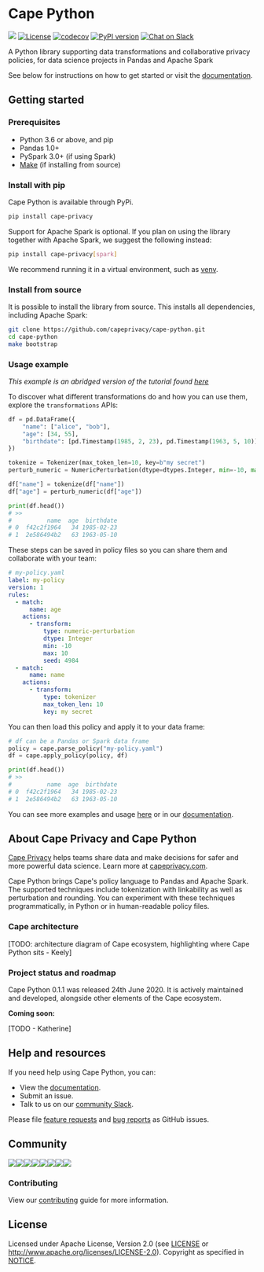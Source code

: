 # Cape Python

![](https://github.com/capeprivacy/cape-python/workflows/Main/badge.svg) 
[![License](https://img.shields.io/badge/License-Apache%202.0-blue.svg)](https://opensource.org/licenses/Apache-2.0) 
[![codecov](https://codecov.io/gh/capeprivacy/cape-python/branch/master/graph/badge.svg?token=L9A8HFAJK5)](https://codecov.io/gh/capeprivacy/cape-python)
[![PyPI version](https://badge.fury.io/py/cape-privacy.svg)](https://badge.fury.io/py/cape-privacy)
[![Chat on Slack](https://img.shields.io/badge/chat-on%20slack-7A5979.svg)](https://join.slack.com/t/capecommunity/shared_invite/zt-f8jeskkm-r9_FD0o4LkuQqhJSa~~IQA)

A Python library supporting data transformations and collaborative privacy policies, for data science projects in Pandas and Apache Spark

See below for instructions on how to get started or visit the [documentation](https://docs.capeprivacy.com/).

## Getting started

### Prerequisites

* Python 3.6 or above, and pip
* Pandas 1.0+
* PySpark 3.0+ (if using Spark)
* [Make](https://www.gnu.org/software/make/) (if installing from source)

### Install with pip

Cape Python is available through PyPi.

```sh
pip install cape-privacy
```

Support for Apache Spark is optional.  If you plan on using the library together with Apache Spark, we suggest the following instead:

```sh
pip install cape-privacy[spark]
```

We recommend running it in a virtual environment, such as [venv](https://docs.python.org/3/library/venv.html).

### Install from source

It is possible to install the library from source. This installs all dependencies, including Apache Spark:

```sh
git clone https://github.com/capeprivacy/cape-python.git
cd cape-python
make bootstrap
```
### Usage example

*This example is an abridged version of the tutorial found [here](https://github.com/capeprivacy/cape-python/tree/master/examples/tutorials)*

To discover what different transformations do and how you can use them, explore the `transformations` APIs:

```python
df = pd.DataFrame({
    "name": ["alice", "bob"],
    "age": [34, 55],
    "birthdate": [pd.Timestamp(1985, 2, 23), pd.Timestamp(1963, 5, 10)],
})

tokenize = Tokenizer(max_token_len=10, key=b"my secret")
perturb_numeric = NumericPerturbation(dtype=dtypes.Integer, min=-10, max=10)

df["name"] = tokenize(df["name"])
df["age"] = perturb_numeric(df["age"])

print(df.head())
# >>
#          name  age  birthdate
# 0  f42c2f1964   34 1985-02-23
# 1  2e586494b2   63 1963-05-10
```

These steps can be saved in policy files so you can share them and collaborate with your team:

```yaml
# my-policy.yaml
label: my-policy
version: 1
rules:
  - match:
      name: age
    actions:
      - transform:
          type: numeric-perturbation
          dtype: Integer
          min: -10
          max: 10
          seed: 4984
  - match:
      name: name
    actions:
      - transform:
          type: tokenizer
          max_token_len: 10
          key: my secret
``` 

You can then load this policy and apply it to your data frame:

```python
# df can be a Pandas or Spark data frame 
policy = cape.parse_policy("my-policy.yaml")
df = cape.apply_policy(policy, df)

print(df.head())
# >>
#          name  age  birthdate
# 0  f42c2f1964   34 1985-02-23
# 1  2e586494b2   63 1963-05-10
```

You can see more examples and usage [here](https://github.com/capeprivacy/cape-python/tree/master/examples/) or in our [documentation](https://docs.capeprivacy.com).

## About Cape Privacy and Cape Python

[Cape Privacy](https://capeprivacy.com) helps teams share data and make decisions for safer and more powerful data science. Learn more at [capeprivacy.com](https://capeprivacy.com).

Cape Python brings Cape's policy language to Pandas and Apache Spark. The supported techniques include tokenization with linkability as well as perturbation and rounding. You can experiment with these techniques programmatically, in Python or in human-readable policy files.

### Cape architecture

[TODO: architecture diagram of Cape ecosystem, highlighting where Cape Python sits - Keely]

### Project status and roadmap

Cape Python 0.1.1 was released 24th June 2020. It is actively maintained and developed, alongside other elements of the Cape ecosystem.

**Coming soon:**

[TODO - Katherine]

## Help and resources

If you need help using Cape Python, you can:

* View the [documentation](https://docs.capeprivacy.com/).
* Submit an issue.
* Talk to us on our [community Slack](https://join.slack.com/t/capecommunity/shared_invite/zt-f8jeskkm-r9_FD0o4LkuQqhJSa~~IQA).

Please file [feature requests](https://github.com/capeprivacy/cape-python/issues/new?template=feature_request.md) and 
[bug reports](https://github.com/capeprivacy/cape-python/issues/new?template=bug_report.md) as GitHub issues.

## Community

[![](https://sourcerer.io/fame/justin1121/capeprivacy/cape-python/images/0)](https://sourcerer.io/fame/justin1121/capeprivacy/cape-python/links/0)[![](https://sourcerer.io/fame/justin1121/capeprivacy/cape-python/images/1)](https://sourcerer.io/fame/justin1121/capeprivacy/cape-python/links/1)[![](https://sourcerer.io/fame/justin1121/capeprivacy/cape-python/images/2)](https://sourcerer.io/fame/justin1121/capeprivacy/cape-python/links/2)[![](https://sourcerer.io/fame/justin1121/capeprivacy/cape-python/images/3)](https://sourcerer.io/fame/justin1121/capeprivacy/cape-python/links/3)[![](https://sourcerer.io/fame/justin1121/capeprivacy/cape-python/images/4)](https://sourcerer.io/fame/justin1121/capeprivacy/cape-python/links/4)[![](https://sourcerer.io/fame/justin1121/capeprivacy/cape-python/images/5)](https://sourcerer.io/fame/justin1121/capeprivacy/cape-python/links/5)[![](https://sourcerer.io/fame/justin1121/capeprivacy/cape-python/images/6)](https://sourcerer.io/fame/justin1121/capeprivacy/cape-python/links/6)[![](https://sourcerer.io/fame/justin1121/capeprivacy/cape-python/images/7)](https://sourcerer.io/fame/justin1121/capeprivacy/cape-python/links/7)

### Contributing

View our [contributing](CONTRIBUTING.md) guide for more information.

## License

Licensed under Apache License, Version 2.0 (see [LICENSE](https://github.com/capeprivacy/cape-python/blob/master/LICENSE) or http://www.apache.org/licenses/LICENSE-2.0). Copyright as specified in [NOTICE](https://github.com/capeprivacy/cape-python/blob/master/NOTICE).


